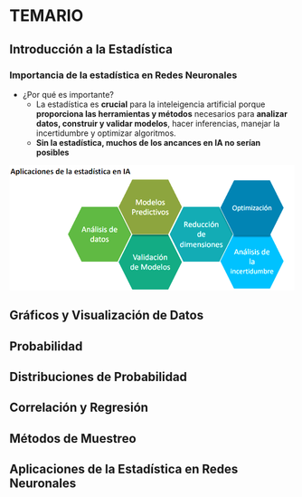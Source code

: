# TEMARIO
## Introducción a la Estadística
### Importancia de la estadística en Redes Neuronales
- ¿Por qué es importante?
    - La estadística es **crucial** para la inteleigencia artificial porque **proporciona las herramientas y métodos** necesarios para **analizar datos, construir y validar modelos**, hacer inferencias, manejar la incertidumbre y optimizar algoritmos.
    - **Sin la estadística, muchos de los ancances en IA no serían posibles**

![Aplicaciones de la estadística en IA](media/AplicacionEstadistica.png)

## Gráficos y Visualización de Datos
## Probabilidad
## Distribuciones de Probabilidad
## Correlación y Regresión
## Métodos de Muestreo
## Aplicaciones de la Estadística en Redes Neuronales

